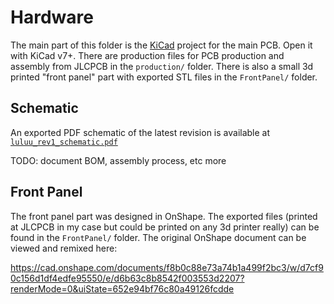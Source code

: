 # Hardware

The main part of this folder is the [KiCad](https://www.kicad.org/) project for the main PCB. Open it with KiCad v7+.
There are production files for PCB production and assembly from JLCPCB in the `production/` folder. There is also a
small 3d printed "front panel" part with exported STL files in the `FrontPanel/` folder.

## Schematic

An exported PDF schematic of the latest revision is available at
[`luluu_rev1_schematic.pdf`](./luluu_rev1_schematic.pdf)

TODO: document BOM, assembly process, etc more

## Front Panel

The front panel part was designed in OnShape. The exported files (printed at JLCPCB in my case but could be printed on
any 3d printer really) can be found in the `FrontPanel/` folder. The original OnShape document can be viewed and
remixed here:

https://cad.onshape.com/documents/f8b0c88e73a74b1a499f2bc3/w/d7cf90c156d1df4edfe95550/e/d6b63c8b8542f003553d2207?renderMode=0&uiState=652e94bf76c80a49126fcdde
